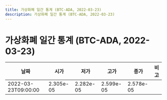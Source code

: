 ```yaml
---
title: 가상화폐 일간 통계 (BTC-ADA, 2022-03-23)
description: 가상화폐 일간 통계 (BTC-ADA, 2022-03-23)
---
```


가상화폐 일간 통계 (BTC-ADA, 2022-03-23)
===

|날짜|시가|저가|고가|종가|비고|
|--|--|--|--|--|--|
|2022-03-23T09:00:00|2.305e-05|2.282e-05|2.599e-05|2.578e-05|    |
